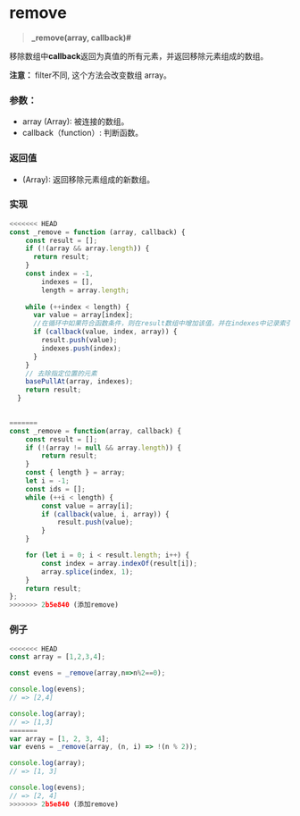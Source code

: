 # remove

> <b> _remove(array, callback)# </b>

移除数组中**callback**返回为真值的所有元素，并返回移除元素组成的数组。

**注意：** filter不同, 这个方法会改变数组 array。

### 参数：


* array (Array): 被连接的数组。
* callback（function）: 判断函数。

### 返回值

* (Array): 返回移除元素组成的新数组。

### 实现

```js
<<<<<<< HEAD
const _remove = function (array, callback) {
    const result = [];
    if (!(array && array.length)) {
      return result;
    }
    const index = -1,
        indexes = [],
        length = array.length;
        
    while (++index < length) {
      var value = array[index];
      //在循环中如果符合函数条件，则在result数组中增加该值，并在indexes中记录索引
      if (callback(value, index, array)) {
        result.push(value);
        indexes.push(index);
      }
    }
    // 去除指定位置的元素
    basePullAt(array, indexes);
    return result;
  }
  

=======
const _remove = function(array, callback) {
    const result = [];
    if (!(array != null && array.length)) {
        return result;
    }
    const { length } = array;
    let i = -1;
    const ids = [];
    while (++i < length) {
        const value = array[i];
        if (callback(value, i, array)) {
            result.push(value);
        }
    }

    for (let i = 0; i < result.length; i++) {
        const index = array.indexOf(result[i]);
        array.splice(index, 1);
    }
    return result;
};
>>>>>>> 2b5e840 (添加remove)
```

### 例子

```js
<<<<<<< HEAD
const array = [1,2,3,4];

const evens = _remove(array,n=>n%2==0);

console.log(evens);
// => [2,4]

console.log(array);
// => [1,3]
=======
var array = [1, 2, 3, 4];
var evens = _remove(array, (n, i) => !(n % 2));

console.log(array);
// => [1, 3]

console.log(evens);
// => [2, 4]
>>>>>>> 2b5e840 (添加remove)
```
